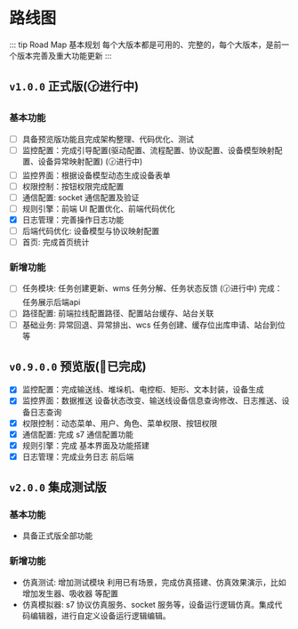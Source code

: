 # 路线图

::: tip Road Map
基本规划 每个大版本都是可用的、完整的，每个大版本，是前一个版本完善及重大功能更新
:::

## `v1.0.0` 正式版(🕝进行中)

### 基本功能

- [ ] 具备预览版功能且完成架构整理、代码优化、测试
- [ ] 监控配置：完成引导配置(驱动配置、流程配置、协议配置、设备模型映射配置、设备异常映射配置) (🕝进行中)
- [ ] 监控界面：根据设备模型动态生成设备表单
- [ ] 权限控制：按钮权限完成配置
- [ ] 通信配置: socket 通信配置及验证
- [ ] 规则引擎：前端 UI 配置优化、前端代码优化
- [x] 日志管理：完善操作日志功能
- [ ] 后端代码优化: 设备模型与协议映射配置
- [ ] 首页: 完成首页统计

### 新增功能

- [ ] 任务模块: 任务创建更新、wms 任务分解、任务状态反馈 (🕝进行中)
  完成：任务展示后端api
- [ ] 路径配置: 前端拉线配置路径、配置站台缓存、站台关联
- [ ] 基础业务: 异常回退、异常排出、wcs 任务创建、缓存位出库申请、站台到位等
  
## `v0.9.0.0` 预览版(🌈已完成)

- [x] 监控配置：完成输送线、堆垛机、电控柜、矩形、文本封装，设备生成
- [x] 监控界面：数据推送 设备状态改变、输送线设备信息查询修改、日志推送、设备日志查询
- [x] 权限控制：动态菜单、用户、角色、菜单权限、按钮权限
- [x] 通信配置: 完成 s7 通信配置功能
- [x] 规则引擎：完成 基本界面及功能搭建
- [x] 日志管理：完成业务日志 前后端

## `v2.0.0` 集成测试版

### 基本功能

- 具备正式版全部功能

### 新增功能

- 仿真测试: 增加测试模块 利用已有场景，完成仿真搭建、仿真效果演示，比如增加发生器、吸收器 等配置
- 仿真模拟器: s7 协议仿真服务、socket 服务等，设备运行逻辑仿真。集成代码编辑器，进行自定义设备运行逻辑编辑。
